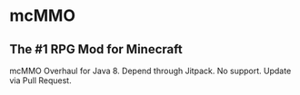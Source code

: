 # mcMMO
## The #1 RPG Mod for Minecraft

mcMMO Overhaul for Java 8. Depend through Jitpack. No support. Update via Pull Request.
